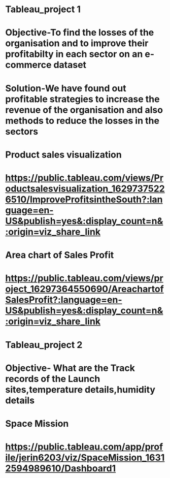 # Tableau_project 1

# Objective-To find the losses of the organisation and to improve their profitabilty in each sector on an e-commerce dataset

# Solution-We have found out profitable strategies to increase the revenue of the organisation and also methods to reduce the losses in the sectors 

# Product sales visualization
# https://public.tableau.com/views/Productsalesvisualization_16297375226510/ImproveProfitsintheSouth?:language=en-US&publish=yes&:display_count=n&:origin=viz_share_link

# Area chart of Sales Profit
# https://public.tableau.com/views/project_16297364550690/AreachartofSalesProfit?:language=en-US&publish=yes&:display_count=n&:origin=viz_share_link

# Tableau_project 2

# Objective- What are the Track records of the Launch sites,temperature details,humidity details 

# Space Mission
# https://public.tableau.com/app/profile/jerin6203/viz/SpaceMission_16312594989610/Dashboard1

